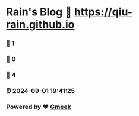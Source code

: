# Rain's Blog :link: https://qiu-rain.github.io 
### :page_facing_up: [1](https://qiu-rain.github.io/tag.html) 
### :speech_balloon: 0 
### :hibiscus: 4 
### :alarm_clock: 2024-09-01 19:41:25 
### Powered by :heart: [Gmeek](https://github.com/Meekdai/Gmeek)
